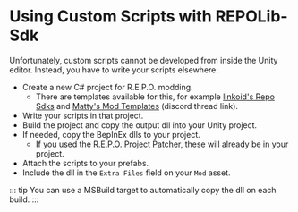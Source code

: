 # Using Custom Scripts with REPOLib-Sdk

Unfortunately, custom scripts cannot be developed from inside the Unity editor. Instead, you have to write your scripts elsewhere:

- Create a new C# project for R.E.P.O. modding.
  - There are templates available for this, for example [linkoid's Repo Sdks](https://github.com/linkoid/Repo.Sdks) and [Matty's Mod Templates](https://discord.com/channels/1344557689979670578/1348716513410027601) (discord thread link).
- Write your scripts in that project.
- Build the project and copy the output dll into your Unity project.
- If needed, copy the BepInEx dlls to your project.
  - If you used the [R.E.P.O. Project Patcher](https://github.com/Kesomannen/unity-repo-project-patcher), these will already be in your project.
- Attach the scripts to your prefabs.
- Include the dll in the `Extra Files` field on your `Mod` asset.

::: tip
You can use a MSBuild target to automatically copy the dll on each build.
:::
